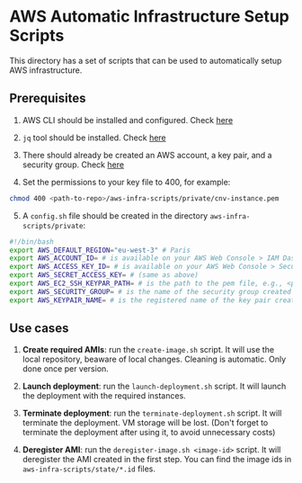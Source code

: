 # AWS Automatic Infrastructure Setup Scripts

This directory has a set of scripts that can be used to automatically setup AWS infrastructure.

## Prerequisites

1. AWS CLI should be installed and configured. Check [here](https://gitlab.rnl.tecnico.ulisboa.pt/cnv/cnv24/-/tree/master/labs/lab-aws#using-the-aws-command-line-interface)

2. `jq` tool should be installed. Check [here](https://gitlab.rnl.tecnico.ulisboa.pt/cnv/cnv24/-/tree/master/labs/lab-aws#using-the-aws-command-line-interface)

3. There should already be created an AWS account, a key pair, and a security group. Check [here](https://gitlab.rnl.tecnico.ulisboa.pt/cnv/cnv24/-/blob/master/labs/lab-aws/res/cnv-aws-guide-23-24.pdf)

4. Set the permissions to your key file to 400, for example:
```bash
chmod 400 <path-to-repo>/aws-infra-scripts/private/cnv-instance.pem
```

5. A `config.sh` file should be created in the directory `aws-infra-scripts/private`:
```bash
#!/bin/bash
export AWS_DEFAULT_REGION="eu-west-3" # Paris
export AWS_ACCOUNT_ID= # is available on your AWS Web Console > IAM Dashboard
export AWS_ACCESS_KEY_ID= # is available on your AWS Web Console > Security Credentials (section available by clicking your name on the top right);
export AWS_SECRET_ACCESS_KEY= # (same as above)
export AWS_EC2_SSH_KEYPAR_PATH= # is the path to the pem file, e.g., <path-to-repo>/aws-infra-scripts/private/cnv-instance.pem
export AWS_SECURITY_GROUP= # is the name of the security group created in the prerequisites
export AWS_KEYPAIR_NAME= # is the registered name of the key pair created in the prerequisites 
```

## Use cases

1. **Create required AMIs**: run the `create-image.sh` script. It will use the local repository, beaware of local changes. Cleaning is automatic. Only done once per version.

2. **Launch deployment**: run the `launch-deployment.sh` script. It will launch the deployment with the required instances.

3. **Terminate deployment**: run the `terminate-deployment.sh` script. It will terminate the deployment. VM storage will be lost. (Don't forget to terminate the deployment after using it, to avoid unnecessary costs)

4. **Deregister AMI**: run the `deregister-image.sh <image-id>` script. It will deregister the AMI created in the first step. You can find the image ids in `aws-infra-scripts/state/*.id` files.